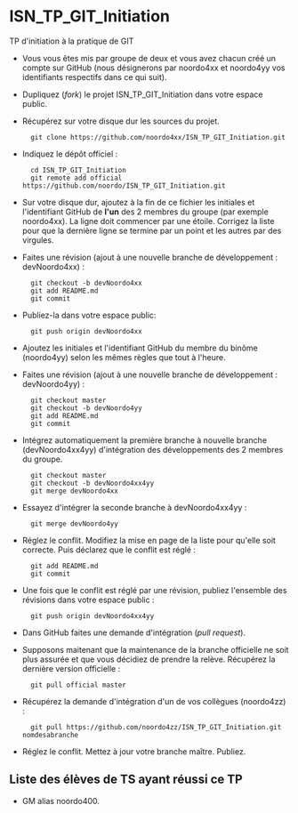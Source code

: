 # ISN_TP_GIT_Initiation
TP d'initiation à la pratique de GIT

* Vous vous êtes mis par groupe de deux et vous avez chacun créé un compte sur GitHub (nous désignerons par noordo4xx et noordo4yy vos identifiants respectifs dans ce qui suit).
* Dupliquez (*fork*) le projet ISN_TP_GIT_Initiation dans votre espace public.
* Récupérez sur votre disque dur les sources du projet.

        git clone https://github.com/noordo4xx/ISN_TP_GIT_Initiation.git

* Indiquez le dépôt officiel :

        cd ISN_TP_GIT_Initiation
        git remote add official https://github.com/noordo/ISN_TP_GIT_Initiation.git

* Sur votre disque dur, ajoutez à la fin de ce fichier les initiales et l'identifiant GitHub de **l'un** des 2 membres du groupe (par exemple noordo4xx). La ligne doit commencer par une étoile. Corrigez la liste pour que la dernière ligne se termine par un point et les autres par des virgules.
* Faites une révision (ajout à une nouvelle branche de développement : devNoordo4xx) :

        git checkout -b devNoordo4xx
        git add README.md
        git commit

* Publiez-la dans votre espace public:

        git push origin devNoordo4xx

* Ajoutez les initiales et l'identifiant GitHub du membre du binôme (noordo4yy) selon les mêmes règles que tout à l'heure.
* Faites une révision (ajout à une nouvelle branche de développement : devNoordo4yy) :

        git checkout master
        git checkout -b devNoordo4yy
        git add README.md
        git commit

* Intégrez automatiquement la première branche à nouvelle branche (devNoordo4xx4yy) d'intégration des développements des 2 membres du groupe.

        git checkout master
        git checkout -b devNoordo4xx4yy
        git merge devNoordo4xx
        
* Essayez d'intégrer la seconde branche à devNoordo4xx4yy :

        git merge devNoordo4yy

* Réglez le conflit. Modifiez la mise en page de la liste pour qu'elle soit correcte. Puis déclarez que le conflit est réglé :

        git add README.md
        git commit

* Une fois que le conflit est réglé par une révision, publiez l'ensemble des révisions dans votre espace public :

        git push origin devNoordo4xx4yy

* Dans GitHub faites une demande d'intégration (*pull request*).

* Supposons maitenant que la maintenance de la branche officielle ne soit plus assurée et que vous décidiez de prendre la relève. Récupérez la dernière version officielle :
 
        git pull official master

* Récupérez la demande d'intégration d'un de vos collègues (noordo4zz) :

        git pull https://github.com/noordo4zz/ISN_TP_GIT_Initiation.git nomdesabranche

* Réglez le conflit. Mettez à jour votre branche maître. Publiez.

Liste des élèves de TS ayant réussi ce TP
-----------------------------------------

* GM alias noordo400.
